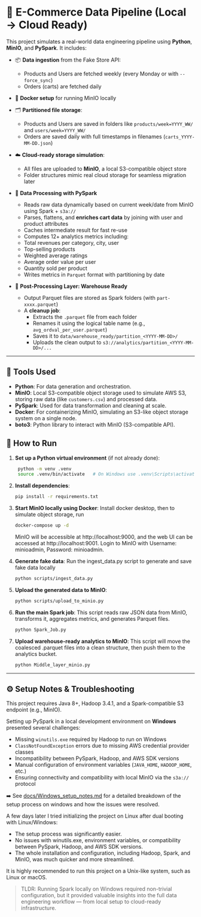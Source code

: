 # 🛒 E-Commerce Data Pipeline (Local → Cloud Ready)

This project simulates a real-world data engineering pipeline using **Python**, **MinIO**, and **PySpark**. It includes:

- 📦 **Data ingestion** from the Fake Store API:
  - Products and Users are fetched weekly (every Monday or with `--force_sync`)
  - Orders (carts) are fetched daily

- 🐋 **Docker setup** for running MinIO locally

- 🗂️ **Partitioned file storage**:
  - Products and Users are saved in folders like `products/week=YYYY_WW/` and `users/week=YYYY_WW/`
  - Orders are saved daily with full timestamps in filenames (`carts_YYYY-MM-DD.json`)

- ☁️ **Cloud-ready storage simulation**:
  - All files are uploaded to **MinIO**, a local S3-compatible object store
  - Folder structures mimic real cloud storage for seamless migration later

- 🧠 **Data Processing with PySpark**
  - Reads raw data dynamically based on current week/date from MinIO using Spark + `s3a://`
  - Parses, flattens, and **enriches cart data** by joining with user and product attributes
  - Caches intermediate result for fast re-use
  - Computes 12+ analytics metrics including:
  - Total revenues per category, city, user
  - Top-selling products
  - Weighted average ratings
  - Average order value per user
  - Quantity sold per product
  - Writes metrics in `Parquet` format with partitioning by date

- 🧼 **Post-Processing Layer: Warehouse Ready**
  - Output Parquet files are stored as Spark folders (with `part-xxxx.parquet`)
  - A **cleanup job**:
    - Extracts the `.parquet` file from each folder
    - Renames it using the logical table name (e.g., `avg_ordval_per_user.parquet`)
    - Saves it to `data/warehouse_ready/partition_<YYYY-MM-DD>/`
    - Uploads the clean output to `s3://analytics/partition_<YYYY-MM-DD>/...`

---

## 🧰 Tools Used

- **Python**: For data generation and orchestration.
- **MinIO**: Local S3-compatible object storage used to simulate AWS S3, storing raw data (like `customers.csv`) and processed data.
- **PySpark**: Used for data transformation and cleaning at scale.
- **Docker**: For containerizing MinIO, simulating an S3-like object storage system on a single node.
- **boto3**: Python library to interact with MinIO (S3-compatible API).

## 🚀 How to Run

1. **Set up a Python virtual environment** (if not already done):
   ```bash
    python -m venv .venv
    source .venv/bin/activate   # On Windows use .venv\Scripts\activate
    ```
    
2. **Install dependencies**:
    ```bash
    pip install -r requirements.txt
    ```
    
3. **Start MinIO locally using Docker**:
    Install docker desktop, then to simulate object storage, run
    ```bash
    docker-compose up -d
    ```
    MinIO will be accessible at http://localhost:9000, and the web UI can be accessed at http://localhost:9001.
    Login to MinIO with Username: minioadmin, Password: minioadmin.

4. **Generate fake data**:
    Run the ingest_data.py script to generate and save fake data locally
    ```bash
    python scripts/ingest_data.py
    ```
    
5. **Upload the generated data to MinIO**:
    ```bash
    python scripts/upload_to_minio.py
    ```

6. **Run the main Spark job**: 
    This script reads raw JSON data from MinIO, transforms it, aggregates metrics, and generates Parquet files.
    ```bash
    python Spark_Job.py
    ```

7. **Upload warehouse-ready analytics to MinIO**: 
    This script will move the coalesced .parquet files into a clean structure, then push them to the analytics bucket.
    ```bash
    python Middle_layer_minio.py
    ```

---

## ⚙️ Setup Notes & Troubleshooting

This project requires Java 8+, Hadoop 3.4.1, and a Spark-compatible S3 endpoint (e.g., MinIO). 

Setting up PySpark in a local development environment on **Windows** presented several challenges:

- Missing `winutils.exe` required by Hadoop to run on Windows
- `ClassNotFoundException` errors due to missing AWS credential provider classes
- Incompatibility between PySpark, Hadoop, and AWS SDK versions
- Manual configuration of environment variables (`JAVA_HOME`, `HADOOP_HOME`, etc.)
- Ensuring connectivity and compatibility with local MinIO via the `s3a://` protocol

➡️ See [docs/Windows_setup_notes.md](docs/Windows_setup_notes.md) for a detailed breakdown of the setup process on windows and how the issues were resolved.

A few days later I tried initializing the project on Linux after dual booting with Linux/Windows:
- The setup process was significantly easier.
- No issues with winutils.exe, environment variables, or compatibility between PySpark, Hadoop, and AWS SDK versions.
- The whole installation and configuration, including Hadoop, Spark, and MinIO, was much quicker and more streamlined.

It is highly recommended to run this project on a Unix-like system, such as Linux or macOS.

> TLDR: Running Spark locally on Windows required non-trivial configuration, but it provided valuable insights into the full data engineering workflow — from local setup to cloud-ready infrastructure.


 

